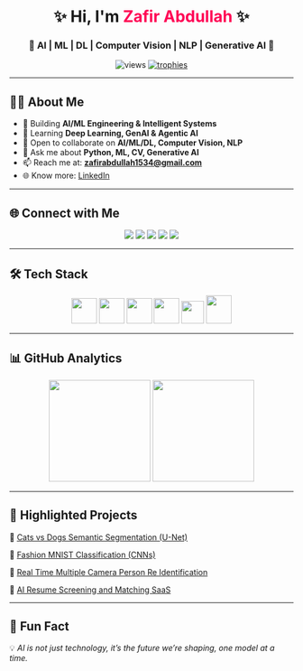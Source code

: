 <!-- HEADER -->
<h1 align="center">✨ Hi, I'm <span style="color:#ff0055;">Zafir Abdullah</span> ✨</h1>
<h3 align="center">🚀 AI | ML | DL | Computer Vision | NLP | Generative AI 🚀</h3>

<p align="center">
  <img src="https://komarev.com/ghpvc/?username=zafir547&label=Profile%20Views&color=blueviolet&style=for-the-badge" alt="views"/>
  <a href="https://github.com/ryo-ma/github-profile-trophy">
    <img src="https://github-profile-trophy.vercel.app/?username=zafir547&theme=radical&no-bg=true&margin-w=5&margin-h=5" alt="trophies"/>
  </a>
</p>

---

## 👨‍💻 About Me  
- 🔭 Building **AI/ML Engineering & Intelligent Systems**  
- 🌱 Learning **Deep Learning, GenAI & Agentic AI**  
- 🤝 Open to collaborate on **AI/ML/DL, Computer Vision, NLP**  
- 💬 Ask me about **Python, ML, CV, Generative AI**  
- 📫 Reach me at: **zafirabdullah1534@gmail.com**  
- 🌐 Know more: [LinkedIn](https://www.linkedin.com/in/zafir-abdullah/)  

---

## 🌐 Connect with Me  
<p align="center">
  <a href="https://linkedin.com/in/zafir-abdullah"><img src="https://img.shields.io/badge/LinkedIn-0077B5?logo=linkedin&logoColor=white&style=for-the-badge"/></a>
  <a href="https://kaggle.com/zafirabdullah"><img src="https://img.shields.io/badge/Kaggle-20BEFF?logo=kaggle&logoColor=white&style=for-the-badge"/></a>
  <a href="https://stackoverflow.com/users/28778725/zafir-abdullah"><img src="https://img.shields.io/badge/StackOverflow-F58025?logo=stackoverflow&logoColor=white&style=for-the-badge"/></a>
  <a href="https://leetcode.com/zafirabdullah1534"><img src="https://img.shields.io/badge/LeetCode-FFA116?logo=leetcode&logoColor=white&style=for-the-badge"/></a>
  <a href="https://medium.com/@zafirabdullah1534"><img src="https://img.shields.io/badge/Medium-000000?logo=medium&logoColor=white&style=for-the-badge"/></a>
</p>

---

## 🛠️ Tech Stack  
<p align="center">
  <!-- AI/ML -->
  <img src="https://skillicons.dev/icons?i=python,tensorflow,pytorch,sklearn,opencv" height="45" />
  <img src="https://skillicons.dev/icons?i=aws,gcp,azure,docker,git,linux" height="45" />
  <img src="https://skillicons.dev/icons?i=mysql,postgres,mongodb" height="45" />
  <img src="https://skillicons.dev/icons?i=react,js,ts,html,css,bootstrap,angular,django,flask,c,cpp" height="45"/>
  <img src="https://upload.wikimedia.org/wikipedia/commons/a/ae/Keras_logo.svg" height="40" width="40"/>
  <img src="https://streamlit.io/images/brand/streamlit-mark-color.png" height="50" width="45"/>
  
  
</p>

---

## 📊 GitHub Analytics  
<p align="center">
  <img src="https://github-readme-stats.vercel.app/api?username=zafir547&show_icons=true&theme=radical&hide_border=true" height="180"/>
  <img src="https://github-readme-streak-stats.herokuapp.com/?user=zafir547&theme=radical&hide_border=true" height="180"/>
</p>

---

## 🚀 Highlighted Projects  
🌟 [Cats vs Dogs Semantic Segmentation (U-Net)](https://github.com/Zafir547/Basic-Real-World-Deep-Learning-Project)  

🌟 [Fashion MNIST Classification (CNNs)](https://github.com/Zafir547/Fashion_MNIST_Project)

🌟 [Real Time Multiple Camera Person Re Identification](https://github.com/Zafir547/Real-Time-Multiple-Camera-Person-Re-Identification)

🌟 [AI Resume Screening and Matching SaaS](https://github.com/Zafir547/AI-Resume-Screening-and-Matching-SaaS)

---

## 🎯 Fun Fact  
💡 *AI is not just technology, it’s the future we’re shaping, one model at a time.*
